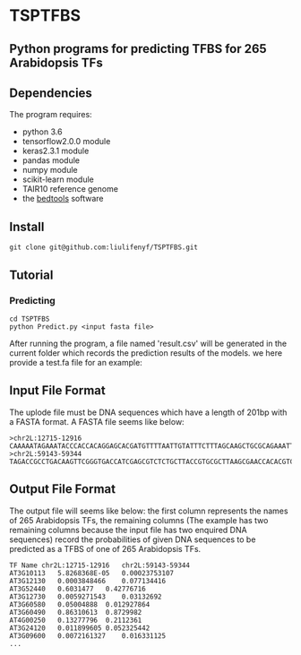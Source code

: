 # TSPTFBS
## Python programs for predicting TFBS for 265 Arabidopsis TFs
## Dependencies
The program requires:
  * python 3.6
  * tensorflow2.0.0 module
  * keras2.3.1 module
  * pandas module
  * numpy module
  * scikit-learn module
  * TAIR10 reference genome
  * the [bedtools](https://bedtools.readthedocs.io/en/latest/) software
## Install
```
git clone git@github.com:liulifenyf/TSPTFBS.git

```

## Tutorial
### Predicting
```
cd TSPTFBS
python Predict.py <input fasta file>
```
After running the program, a file named 'result.csv' will be generated in the current folder which records the prediction results of the models.
we here provide a test.fa file for an example:
## Input File Format
The uplode file must be DNA sequences which have a length of 201bp with a FASTA format.
A FASTA file seems like below:
```
>chr2L:12715-12916
CAAAAATAGAAATACCCACCACAGGAGCACGATGTTTTAATTGTATTTCTTTAGCAAGCTGCGCAGAAATTCGGCGGGGCATGTGTGGTGGTGCATTGCCACTTGCCGACGGGACGGCAGTTGCCGCGGTCTGCGCTGGTGGCAAATGCAGAAGGAAAACCGAGACTGTACTGGCATTTGTTGCTGACCACAAAGTTGGCG
>chr2L:59143-59344
TAGACCGCCTGACAAGTTCGGGTGACCATCGAGCGTCTCTGCTTACCGTGCGCTTAAGCGAACCACACGTCCTAATCGAAACAACTATACAGCGCGACTGTGCGGACGAGTGTCTTGAGACTCTGGGCAAGCGCAGCCAGCCAACCAAGTTTCGAAGTCTGGCTTTTGGGCCAAGCTTGGTCTGCGCCACGCTTGGCCCCG

```
## Output File Format
The output file will seems like below: the first column represents the names of 265 Arabidopsis TFs, the remaining columns (The example has two remaining columns because the input file has two enquired DNA sequences) record the probabilities of given DNA sequences to be predicted as a TFBS of one of 265 Arabidopsis TFs.
```
TF Name	chr2L:12715-12916	chr2L:59143-59344
AT3G10113	5.8268368E-05	0.00023753107
AT3G12130	0.0003848466	0.077134416
AT3G52440	0.6031477	0.42776716
AT3G12730	0.0059271543	0.03132692
AT3G60580	0.05004888	0.012927864
AT3G60490	0.86310613	0.8729982
AT4G00250	0.13277796	0.2112361
AT3G24120	0.011899605	0.052325442
AT3G09600	0.0072161327	0.016331125
...

```
